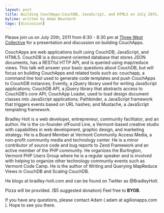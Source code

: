 ```yaml
---
layout: post
title: Building CouchApps:CouchDB, JavaScript, and HTML5 on July 20th, 2011
byline: written by Adam Bouchard
tags: [discussion]
---
```


Please join us on July 20th, 2011 from 6:30 - 8:30 pm at
[Three West Collective](http://www.threewestcollective.com/#about) for a presentation and discussion on building CouchApps. 

CouchApps are web applications built using CouchDB, JavaScript, and HTML5. CouchDB is a document-oriented database that stores JSON documents, has a RESTful HTTP API, and is queried using map/reduce views. This talk will answer your basic questions about CouchDB, but will focus on building CouchApps and related tools such as: couchapp, a command line tool used to generate code templates and push CouchApps to CouchDB instances; Evently, a jQuery library used for writing JavaScript applications; CouchDB API, a jQuery library that abstracts access to CouchDB’s core API; CouchApp Loader, used to load design document classes into JavaScript applications; Pathbinder, a JavaScript framework that triggers events based on URL hashes; and Mustache, a JavaScript templating framework.

Bradley Holt is a web developer, entrepreneur, community facilitator, and an author. He is the co-founder ofFound Line, a Vermont-based creative studio with capabilities in web development, graphic design, and marketing strategy. He is a Board Member at Vermont Community Access Media, a non-profit community media and technology center. He is a minor contributor of source code and bug reports to Zend Framework and an active member of the PHP community. He organizes the Burlington, Vermont PHP Users Group where he is a regular speaker and is involved with helping to organize other technology community events such as Vermont Code Camp. He is the author of Writing and Querying MapReduce Views in CouchDB and Scaling CouchDB.

He blogs at bradley-holt.com and can be found on Twitter as @BradleyHolt.

Pizza will be provided. ($5 suggested donation) Feel free to __BYOB__.

If you have any questions, please contact Adam ( adam at agilionapps.com ).
Hope to see you there.
